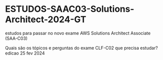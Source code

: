 # ESTUDOS-SAAC03-Solutions-Architect-2024-GT
estudos para passar no novo exame AWS Solutions Architect Associate (SAA-C03)

Quais são os tópicos e perguntas do exame CLF-C02 que precisa estudar?
edicao 
25 fev 2024

